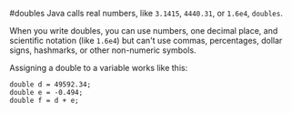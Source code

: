 #doubles
Java calls real numbers, like `3.1415`, `4440.31`, or `1.6e4`, `doubles`.

When you write doubles, you can use numbers, one decimal place, and scientific notation (like `1.6e4`) but can't use commas, percentages, dollar signs, hashmarks, or other non-numeric symbols.

Assigning a double to a variable works like this:

    double d = 49592.34;
    double e = -0.494;
    double f = d + e;
